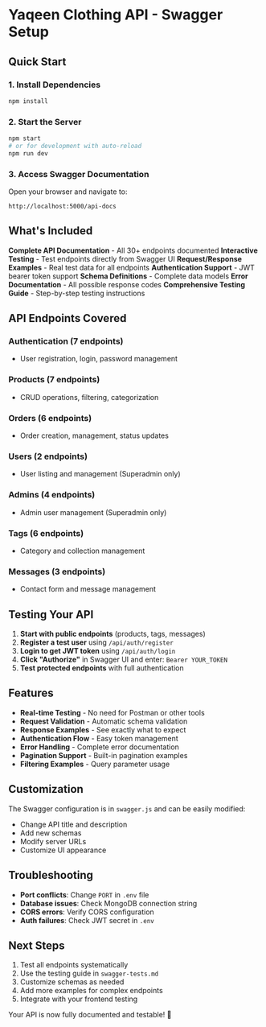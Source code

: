 # Yaqeen Clothing API - Swagger Setup

## Quick Start

### 1. Install Dependencies
```bash
npm install
```

### 2. Start the Server
```bash
npm start
# or for development with auto-reload
npm run dev
```

### 3. Access Swagger Documentation
Open your browser and navigate to:
```
http://localhost:5000/api-docs
```

## What's Included

**Complete API Documentation** - All 30+ endpoints documented
**Interactive Testing** - Test endpoints directly from Swagger UI
**Request/Response Examples** - Real test data for all endpoints
**Authentication Support** - JWT bearer token support
**Schema Definitions** - Complete data models
**Error Documentation** - All possible response codes
**Comprehensive Testing Guide** - Step-by-step testing instructions

## API Endpoints Covered

### Authentication (7 endpoints)
- User registration, login, password management

### Products (7 endpoints)
- CRUD operations, filtering, categorization

### Orders (6 endpoints)
- Order creation, management, status updates

### Users (2 endpoints)
- User listing and management (Superadmin only)

### Admins (4 endpoints)
- Admin user management (Superadmin only)

### Tags (6 endpoints)
- Category and collection management

### Messages (3 endpoints)
- Contact form and message management

## Testing Your API

1. **Start with public endpoints** (products, tags, messages)
2. **Register a test user** using `/api/auth/register`
3. **Login to get JWT token** using `/api/auth/login`
4. **Click "Authorize"** in Swagger UI and enter: `Bearer YOUR_TOKEN`
5. **Test protected endpoints** with full authentication

## Features

- **Real-time Testing** - No need for Postman or other tools
- **Request Validation** - Automatic schema validation
- **Response Examples** - See exactly what to expect
- **Authentication Flow** - Easy token management
- **Error Handling** - Complete error documentation
- **Pagination Support** - Built-in pagination examples
- **Filtering Examples** - Query parameter usage

## Customization

The Swagger configuration is in `swagger.js` and can be easily modified:
- Change API title and description
- Add new schemas
- Modify server URLs
- Customize UI appearance

## Troubleshooting

- **Port conflicts**: Change `PORT` in `.env` file
- **Database issues**: Check MongoDB connection string
- **CORS errors**: Verify CORS configuration
- **Auth failures**: Check JWT secret in `.env`

## Next Steps

1. Test all endpoints systematically
2. Use the testing guide in `swagger-tests.md`
3. Customize schemas as needed
4. Add more examples for complex endpoints
5. Integrate with your frontend testing

Your API is now fully documented and testable! 🚀
